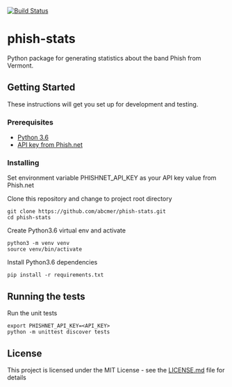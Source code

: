 [![Build Status](https://travis-ci.org/abcmer/phish-stats.svg?branch=master)](https://travis-ci.org/abcmer/phish-stats)

# phish-stats

Python package for generating statistics about the band Phish from Vermont.

## Getting Started

These instructions will get you set up for development and testing.

### Prerequisites

- [Python 3.6](https://www.python.org/downloads/release/python-360/)
- [API key from Phish.net](http://api.phish.net/keys/)

### Installing

Set environment variable PHISHNET_API_KEY as your API key value from Phish.net

Clone this repository and change to project root directory

```
git clone https://github.com/abcmer/phish-stats.git
cd phish-stats
```

Create Python3.6 virtual env and activate

```
python3 -m venv venv
source venv/bin/activate
```

Install Python3.6 dependencies

```
pip install -r requirements.txt
```

## Running the tests

Run the unit tests

```
export PHISHNET_API_KEY=<API_KEY>
python -m unittest discover tests
```

## License

This project is licensed under the MIT License - see the [LICENSE.md](LICENSE.md) file for details

